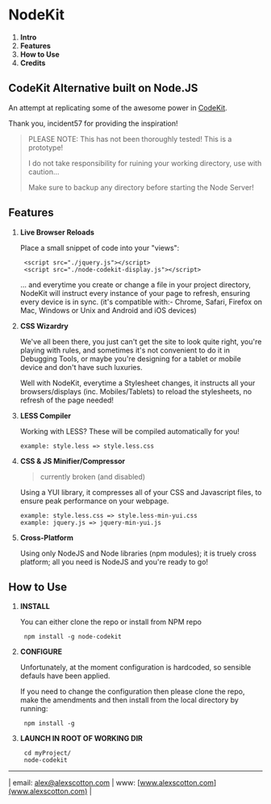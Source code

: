 NodeKit
==============
1. **Intro**
2. **Features**
3. **How to Use**
4. **Credits**

## CodeKit Alternative built on Node.JS

An attempt at replicating some of the awesome power in [CodeKit](http://incident57.com/codekit/).

Thank you, incident57 for providing the inspiration!

>PLEASE NOTE: This has not been thoroughly tested! This is a prototype!
>
> I do not take responsibility for ruining your working directory, use with caution...
>
> Make sure to backup any directory before starting the Node Server!

Features
--------

1. **Live Browser Reloads**
	
	Place a small snippet of code into your "views":

		<script src="./jquery.js"></script>
		<script src="./node-codekit-display.js"></script>

    ... and everytime you create or change a file in your project directory, NodeKit 
    will instruct every instance of your page to refresh, ensuring every device is
    in sync. (it's compatible with:- Chrome, Safari, Firefox on Mac, Windows or Unix and
    Android and iOS devices)

2. **CSS Wizardry**

    We've all been there, you just can't get the site to look quite right, you're
    playing with rules, and sometimes it's not convenient to do it in Debugging
    Tools, or maybe you're designing for a tablet or mobile device and don't have such luxuries.

    Well with NodeKit, everytime a Stylesheet changes, it instructs all your
    browsers/displays (inc. Mobiles/Tablets) to reload the stylesheets, no refresh of the page needed!

3.  **LESS Compiler**
	
	Working with LESS? These will be compiled automatically for you!

		example: style.less => style.less.css

4.	**CSS & JS Minifier/Compressor**
	
	> currently broken (and disabled)

	Using a YUI library, it compresses all of your CSS and Javascript files, to ensure
	peak performance on your webpage.

		example: style.less.css => style.less-min-yui.css
		example: jquery.js => jquery-min-yui.js

5.	**Cross-Platform**
	
	Using only NodeJS and Node libraries (npm modules); it is truely cross platform; 
	all you need is NodeJS and you're ready to go!

How to Use
--------

1. **INSTALL**
	
	You can either clone the repo or install from NPM repo

		npm install -g node-codekit

2. **CONFIGURE**

	Unfortunately, at the moment configuration is hardcoded, so sensible defauls have been applied.

	If you need to change the configuration then please clone the repo, make the amendments and then install from the local directory by running:

		npm install -g

3. **LAUNCH IN ROOT OF WORKING DIR**

 		cd myProject/
 		node-codekit

--------
| email: [alex@alexscotton.com](mailto:alex@alexscotton.com) | www: [www.alexscotton.com](www.alexscotton.com) |